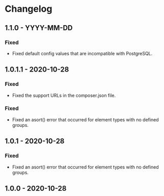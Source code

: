 # Changelog

## 1.1.0 - YYYY-MM-DD

### Fixed
- Fixed default config values that are incompatible with PostgreSQL.

## 1.0.1.1 - 2020-10-28

### Fixed
- Fixed the support URLs in the composer.json file.

### Fixed
- Fixed an asort() error that occurred for element types with no defined groups.

## 1.0.1 - 2020-10-28

### Fixed
- Fixed an asort() error that occurred for element types with no defined groups.

## 1.0.0 - 2020-10-28
